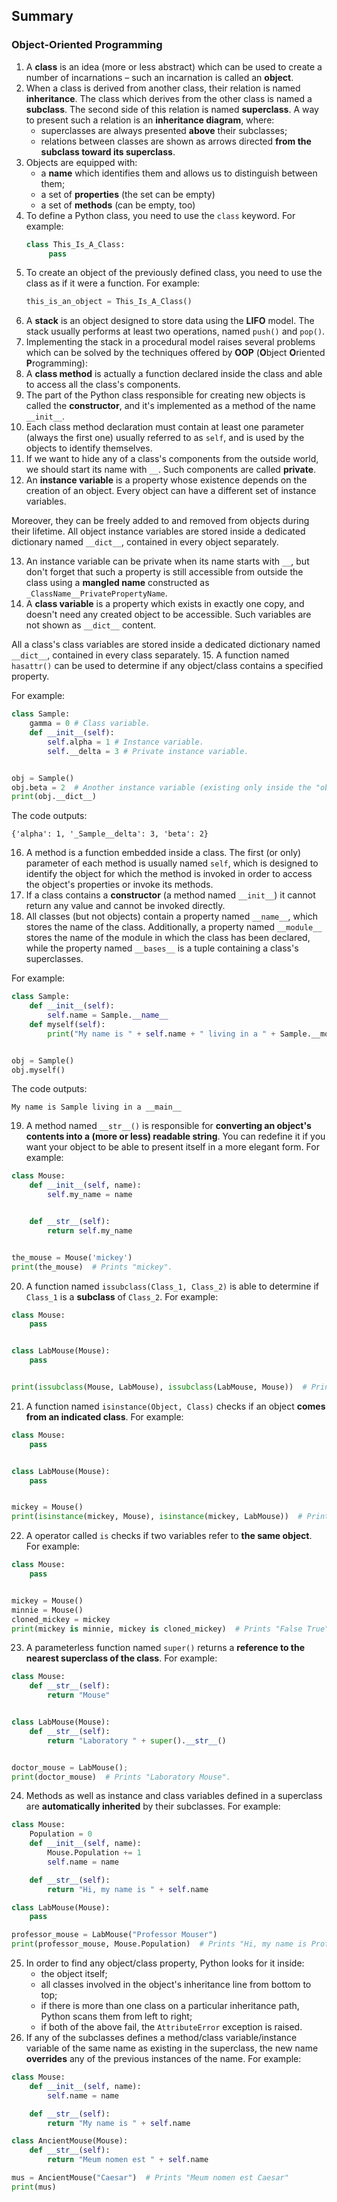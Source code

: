 ## Summary

### Object-Oriented Programming
1. A **class** is an idea (more or less abstract) which can be used to create a number of incarnations – such an incarnation is called an **object**.
2. When a class is derived from another class, their relation is named **inheritance**. The class which derives from the other class is named a **subclass**. The second side of this relation is named **superclass**. A way to present such a relation is an **inheritance diagram**, where:
   - superclasses are always presented **above** their subclasses;
   - relations between classes are shown as arrows directed **from the subclass toward its superclass**.
3. Objects are equipped with:
   - a **name** which identifies them and allows us to distinguish between them;
   - a set of **properties** (the set can be empty)
   - a set of **methods** (can be empty, too)
4. To define a Python class, you need to use the `class` keyword. For example:
   ```python
   class This_Is_A_Class:
        pass
   ```
5. To create an object of the previously defined class, you need to use the class as if it were a function. For example:
   ```python
   this_is_an_object = This_Is_A_Class()
   ```
6. A **stack** is an object designed to store data using the **LIFO** model. The stack usually performs at least two operations, named `push()` and `pop()`.
7. Implementing the stack in a procedural model raises several problems which can be solved by the techniques offered by **OOP** (**O**bject **O**riented **P**rogramming):
8. A **class method** is actually a function declared inside the class and able to access all the class's components.
9. The part of the Python class responsible for creating new objects is called the **constructor**, and it's implemented as a method of the name `__init__`.
10. Each class method declaration must contain at least one parameter (always the first one) usually referred to as `self`, and is used by the objects to identify themselves.
11. If we want to hide any of a class's components from the outside world, we should start its name with `__`. Such components are called **private**.
12. An **instance variable** is a property whose existence depends on the creation of an object. Every object can have a different set of instance variables.

   Moreover, they can be freely added to and removed from objects during their lifetime. All object instance variables are stored inside a dedicated dictionary named `__dict__`, contained in every object separately.

13. An instance variable can be private when its name starts with `__`, but don't forget that such a property is still accessible from outside the class using a **mangled name** constructed as `_ClassName__PrivatePropertyName`.
14. A **class variable** is a property which exists in exactly one copy, and doesn't need any created object to be accessible. Such variables are not shown as `__dict__` content.

   All a class's class variables are stored inside a dedicated dictionary named `__dict__`, contained in every class separately.
15. A function named `hasattr()` can be used to determine if any object/class contains a specified property.

   For example:
   ```python
   class Sample:
       gamma = 0 # Class variable.
       def __init__(self):
           self.alpha = 1 # Instance variable.
           self.__delta = 3 # Private instance variable.
   
   
   obj = Sample()
   obj.beta = 2  # Another instance variable (existing only inside the "obj" instance.)
   print(obj.__dict__)
   ```
   The code outputs:
   ```
   {'alpha': 1, '_Sample__delta': 3, 'beta': 2}
   ```
16. A method is a function embedded inside a class. The first (or only) parameter of each method is usually named `self`, which is designed to identify the object for which the method is invoked in order to access the object's properties or invoke its methods.
17. If a class contains a **constructor** (a method named `__init__`) it cannot return any value and cannot be invoked directly.
18. All classes (but not objects) contain a property named `__name__`, which stores the name of the class. Additionally, a property named `__module__` stores the name of the module in which the class has been declared, while the property named `__bases__` is a tuple containing a class's superclasses.

   For example:
   ```python
   class Sample:
       def __init__(self):
           self.name = Sample.__name__
       def myself(self):
           print("My name is " + self.name + " living in a " + Sample.__module__)
   
   
   obj = Sample()
   obj.myself()
   ```
   The code outputs:
   ```
   My name is Sample living in a __main__
   ```
19. A method named `__str__()` is responsible for **converting an object's contents into a (more or less) readable string**. You can redefine it if you want your object to be able to present itself in a more elegant form. For example:
   ```python
   class Mouse:
       def __init__(self, name):
           self.my_name = name
   
   
       def __str__(self):
           return self.my_name
   
   
   the_mouse = Mouse('mickey')
   print(the_mouse)  # Prints "mickey".
   ```
20. A function named `issubclass(Class_1, Class_2)` is able to determine if `Class_1` is a **subclass** of `Class_2`. For example:
   ```python
   class Mouse:
       pass
   
   
   class LabMouse(Mouse):
       pass
   
   
   print(issubclass(Mouse, LabMouse), issubclass(LabMouse, Mouse))  # Prints "False True"
   ```
21. A function named `isinstance(Object, Class)` checks if an object **comes from an indicated class**. For example:
   ```python
   class Mouse:
       pass
   
   
   class LabMouse(Mouse):
       pass
   
   
   mickey = Mouse()
   print(isinstance(mickey, Mouse), isinstance(mickey, LabMouse))  # Prints "True False".
   ```
22. A operator called `is` checks if two variables refer to **the same object**. For example:
   ```python
   class Mouse:
       pass
   
   
   mickey = Mouse()
   minnie = Mouse()
   cloned_mickey = mickey
   print(mickey is minnie, mickey is cloned_mickey)  # Prints "False True".
   ```
23. A parameterless function named `super()` returns a **reference to the nearest superclass of the class**. For example:
   ```python
   class Mouse:
       def __str__(self):
           return "Mouse"
   
   
   class LabMouse(Mouse):
       def __str__(self):
           return "Laboratory " + super().__str__()
   
   
   doctor_mouse = LabMouse();
   print(doctor_mouse)  # Prints "Laboratory Mouse".
   ```
24. Methods as well as instance and class variables defined in a superclass are **automatically inherited** by their subclasses. For example:
   ```python
   class Mouse:
       Population = 0
       def __init__(self, name):
           Mouse.Population += 1
           self.name = name
   
       def __str__(self):
           return "Hi, my name is " + self.name
   
   class LabMouse(Mouse):
       pass
   
   professor_mouse = LabMouse("Professor Mouser")
   print(professor_mouse, Mouse.Population)  # Prints "Hi, my name is Professor Mouser 1"
   ```
25. In order to find any object/class property, Python looks for it inside:
    - the object itself;
    - all classes involved in the object's inheritance line from bottom to top;
    - if there is more than one class on a particular inheritance path, Python scans them from left to right;
    - if both of the above fail, the `AttributeError` exception is raised.
26. If any of the subclasses defines a method/class variable/instance variable of the same name as existing in the superclass, the new name **overrides** any of the previous instances of the name. For example:
   ```python
   class Mouse:
       def __init__(self, name):
           self.name = name
   
       def __str__(self):
           return "My name is " + self.name
   
   class AncientMouse(Mouse):
       def __str__(self):
           return "Meum nomen est " + self.name
   
   mus = AncientMouse("Caesar")  # Prints "Meum nomen est Caesar"
   print(mus)
   ```
